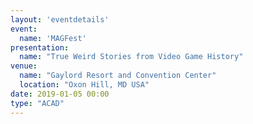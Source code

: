 ```yaml
---
layout: 'eventdetails'
event: 
  name: 'MAGFest'
presentation:
  name: "True Weird Stories from Video Game History"
venue: 
  name: "Gaylord Resort and Convention Center"
  location: "Oxon Hill, MD USA"
date: 2019-01-05 00:00
type: "ACAD"
---
```

